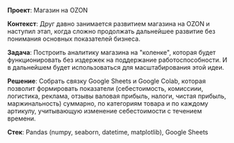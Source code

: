 <p><strong>Проект</strong>:<span>&nbsp;Магазин на OZON</span></p>
<p dir="auto"><strong>Контекст</strong>:<span>&nbsp;Друг давно занимается развитием магазина на OZON и наступил этап, когда сложно продолжать дальнейшее развитие без понимания основных показателей бизнеса.</span></p>
<p dir="auto"><strong>Задача</strong>:<span>&nbsp;Построить аналитику магазина на "коленке", которая будет функционировать без издержек на поддержание работоспособности. И в дальнейшем будет использоваться для масштабирования этой идеи.</span></p>
<p dir="auto"><strong>Решение</strong>: Собрать связку Google Sheets и Google Colab, которая позволит формировать показатели (себестоимость, комиссиии, логистика, реклама, отзывы валовая прибыль, налоги, чистая прибыль, маржинальность) суммарно, по категориям товара и по каждому артикулу, учитывающую изменение себестоимости с течением времени.</p>
<p dir="auto"><strong>Стек</strong>: Pandas (numpy, seaborn, datetime, matplotlib), Google Sheets</p>
